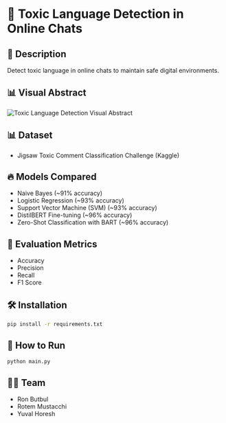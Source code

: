
# 🧠 Toxic Language Detection in Online Chats

## 📜 Description
Detect toxic language in online chats to maintain safe digital environments.

## 📊 Visual Abstract
![Toxic Language Detection Visual Abstract](./fc8cdd74-e49d-4abf-9232-0a5c6f410f55.png)

## 📊 Dataset
- Jigsaw Toxic Comment Classification Challenge (Kaggle)

## 🔥 Models Compared
- Naive Bayes (~91% accuracy)
- Logistic Regression (~93% accuracy)
- Support Vector Machine (SVM) (~93% accuracy)
- DistilBERT Fine-tuning (~96% accuracy)
- Zero-Shot Classification with BART (~96% accuracy)

## 🎯 Evaluation Metrics
- Accuracy
- Precision
- Recall
- F1 Score

## 🛠️ Installation
```bash
pip install -r requirements.txt
```

## 🚀 How to Run
```bash
python main.py
```

## 👨‍💻 Team
- Ron Butbul  
- Rotem Mustacchi  
- Yuval Horesh
